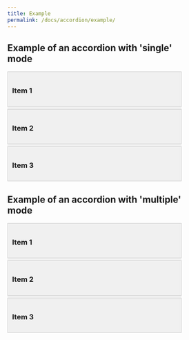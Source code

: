 ```yaml
---
title: Example
permalink: /docs/accordion/example/
---
```

<script type="module">
  import accordion from "/js-utils/assets/js/accordion.js";
  accordion.run();
</script>
<style>
  * {
    box-sizing: border-box;
  }

  body {
    height: 100vh;
    width: 100vw;
  }

  h1 {
    text-align: center;
  }

  .accordions {
    flex-direction: column;
    display: flex;
    row-gap: 20px;
    padding: 0 50px;
  }

  .accordion {
    background-color: #f0f0f0;

    .accordion__item {
      cursor: pointer;
      padding: 10px;
      border: 1px solid #ccc;
      margin: 5px 0;
      overflow: hidden;
    }

    &:not([data-item-active-class]) {
      .accordion__item-content {
        display: none;
        padding: 10px;
        border: 1px solid #ccc;
        margin-top: 5px;
        background-color: #f9f9d9;
      }


      .active {
        background-color: #f0f9f9;

        > .accordion__item-content {
            display: block;
        }
      }
    }

    &[data-item-active-class] {
      .accordion__item-content {
        display: block;
        height: 0;
        margin: 0;
        padding: 0;
        opacity: 0;
        transform: translate3d(20px, 0px, 0px);

      }

      .custom-class	{
        background-color: #CD5C5C;

        > .accordion__item-content {
          height: fit-content;
          padding: 10px;
          border: 1px solid #ccc;
          margin-top: 5px;
          background-color: #ddee;
          opacity: 1;
          transform: translate3d(0px, 0px, 0px);
          transition: opacity 1s, transform 0.5s;
        }
      }
    }
  }
</style>

## Example of an accordion with 'single' mode
<div class="accordion" data-accordion="single">
  <div class="accordion__item" data-accordion-item>
    <h3 class="accordion__item-title">Item 1</h3>
    <div class="accordion__item-content">
      Content of item 1. Here you can place any text or HTML code.
    </div>
  </div>
  <div class="accordion__item" data-accordion-item>
    <h3 class="accordion__item-title">Item 2</h3>
    <div class="accordion__item-content" data-accordion-content>
      Content of item 2. Any text or HTML code can also be placed here.
    </div>
  </div>
  <div class="accordion__item" data-accordion-item>
    <h3 class="accordion__item-title">Item 3</h3>
    <div class="accordion__item-content" data-accordion-content>
      Content of item 3. You can add anything here, such as images or links.
    </div>
  </div>
</div>

## Example of an accordion with 'multiple' mode
<div class="accordion" data-accordion="multiple" data-item-active-class="custom-class">
  <div class="accordion__item" data-accordion-item>
    <h3 class="accordion__item-title">Item 1</h3>
    <div class="accordion__item-content" data-accordion-content>
      Content of item 1. Here you can place any text or HTML code.
    </div>
  </div>
  <div class="accordion__item" data-accordion-item>
    <h3 class="accordion__item-title">Item 2</h3>
    <div class="accordion__item-content" data-accordion-content>
      Content of item 2. Any text or HTML code can also be placed here.
    </div>
  </div>
  <div class="accordion__item" data-accordion-item>
    <h3 class="accordion__item-title">Item 3</h3>
    <div class="accordion__item-content" data-accordion-content>
      Content of item 3. You can add anything here, such as images or links.
    </div>
  </div>
</div>

